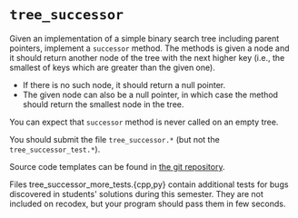 # `tree_successor`

Given an implementation of a simple binary search tree including parent
pointers, implement a `successor` method. The methods is given a node
and it should return another node of the tree with the next higher key
(i.e., the smallest of keys which are greater than the given one).

- If there is no such node, it should return a null pointer.
- The given node can also be a null pointer, in which case the method should
  return the smallest node in the tree.

You can expect that `successor` method is never called on an empty tree.

You should submit the file `tree_successor.*` (but not the
`tree_successor_test.*`).

Source code templates can be found in [the git repository](https://gitlab.kam.mff.cuni.cz/datovky/assignments/-/tree/master).

Files tree_successor_more_tests.{cpp,py} contain additional tests
for bugs discovered in students' solutions during this semester.
They are not included on recodex, but your program should pass them 
in few seconds.
